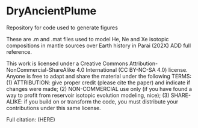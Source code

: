 # DryAncientPlume
Repository for code used to generate figures

These are .m and .mat files used to model He, Ne and Xe isotopic compositions in mantle sources over Earth history in Parai (202X) ADD full reference. 

This work is licensed under a Creative Commons Attribution-NonCommercial-ShareAlike 4.0 International (CC BY-NC-SA 4.0) license. Anyone is free to adapt and share the material under the following TERMS: (1) ATTRIBUTION: give proper credit (please cite the paper) and indicate if changes were made; (2) NON-COMMERCIAL use only (if you have found a way to profit from reservoir isotopic evolution modeling, nice); (3) SHARE-ALIKE: if you build on or transform the code, you must distribute your contributions under this same license.

Full citation: (HERE)
